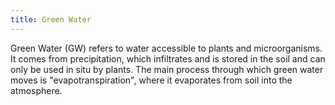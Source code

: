 ```yaml
---
title: Green Water
---
```


Green Water (GW) refers to water accessible to plants and microorganisms. It comes from precipitation, which infiltrates and is stored in the soil and can only be used in situ by plants. The main process through which green water moves is "evapotranspiration", where it evaporates from soil into the atmosphere.